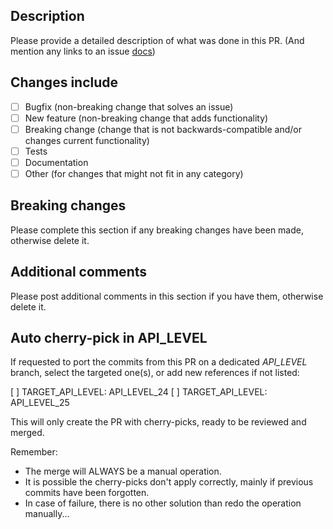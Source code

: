 ## Description

Please provide a detailed description of what was done in this PR.
(And mention any links to an issue [docs](https://docs.github.com/en/issues/tracking-your-work-with-issues/linking-a-pull-request-to-an-issue))

## Changes include

- [ ] Bugfix (non-breaking change that solves an issue)
- [ ] New feature (non-breaking change that adds functionality)
- [ ] Breaking change (change that is not backwards-compatible and/or changes current functionality)
- [ ] Tests
- [ ] Documentation
- [ ] Other (for changes that might not fit in any category)

## Breaking changes

Please complete this section if any breaking changes have been made, otherwise delete it.

## Additional comments

Please post additional comments in this section if you have them, otherwise delete it.

## Auto cherry-pick in API_LEVEL

If requested to port the commits from this PR on a dedicated _API_LEVEL_ branch,
select the targeted one(s), or add new references if not listed:

[ ] TARGET_API_LEVEL: API_LEVEL_24
[ ] TARGET_API_LEVEL: API_LEVEL_25

This will only create the PR with cherry-picks, ready to be reviewed and merged.

Remember:

- The merge will ALWAYS be a manual operation.
- It is possible the cherry-picks don't apply correctly, mainly if previous commits have been forgotten.
- In case of failure, there is no other solution than redo the operation manually...
